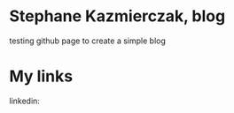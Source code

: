 # Stephane Kazmierczak, blog 

testing github page to create a simple blog


# My links 

linkedin:


